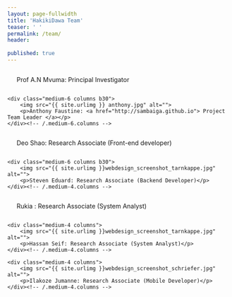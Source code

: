 ```yaml
---
layout: page-fullwidth
title: 'HakikiDawa Team'
teaser: ' '
permalink: /team/
header:
  
published: true
---
```



<!--more-->

<div class="row t60">
    <div class="medium-6 columns b30">
        <img src="{{ site.urlimg }} mvuma.png" alt="">
        <p> Prof A.N Mvuma: Principal Investigator</p>
    </div><!-- /.medium-6.columns -->

    <div class="medium-6 columns b30">
        <img src="{{ site.urlimg }} anthony.jpg" alt="">
        <p>Anthony Faustine: <a href="http://sambaiga.github.io"> Project Team Leader </a></p>
    </div><!-- /.medium-6.columns -->
</div><!-- /.row -->

<div class="row t60">
    <div class="medium-6 columns b30">
        <img src="{{ site.urlimg }}webdesign_screenshot_stilwandel.jpg" alt="">
        <p>Deo Shao: Research Associate (Front-end developer)</p>
    </div><!-- /.medium-4.columns -->

    <div class="medium-6 columns b30">
        <img src="{{ site.urlimg }}webdesign_screenshot_tarnkappe.jpg" alt="">
        <p>Steven Eduard: Research Associate (Backend Developer)</p>
    </div><!-- /.medium-4.columns -->

    
</div><!-- /.row -->


<div class="row t30">
    <div class="medium-4 columns">
        <img src="{{ site.urlimg }}webdesign_screenshot_stilwandel.jpg" alt="">
        <p>Rukia : Research Associate (System Analyst)</p>
    </div><!-- /.medium-4.columns -->

    <div class="medium-4 columns">
        <img src="{{ site.urlimg }}webdesign_screenshot_tarnkappe.jpg" alt="">
        <p>Hassan Seif: Research Associate (System Analyst)</p>
    </div><!-- /.medium-4.columns -->

    <div class="medium-4 columns">
        <img src="{{ site.urlimg }}webdesign_screenshot_schriefer.jpg" alt="">
        <p>Ilakoze Jumanne: Research Associate (Mobile Developer)</p>
    </div><!-- /.medium-4.columns -->
</div><!-- /.row -->





